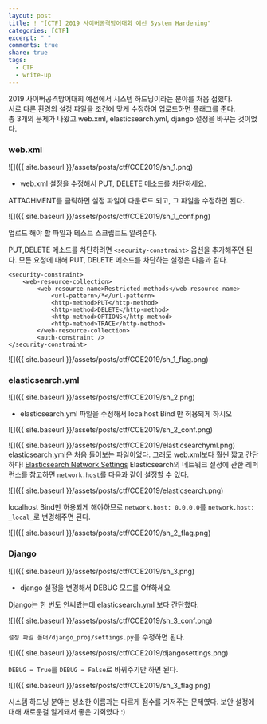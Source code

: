 ```yaml
---
layout: post
title: ! "[CTF] 2019 사이버공격방어대회 예선 System Hardening"
categories: [CTF]
excerpt: " "
comments: true
share: true
tags:
  - CTF
  - write-up
---
```


2019 사이버공격방어대회 예선에서 시스템 하드닝이라는 분야를 처음 접했다.<br>
서로 다른 환경의 설정 파일을 조건에 맞게 수정하여 업로드하면 플래그를 준다.<br>
총 3개의 문제가 나왔고 web.xml, elasticsearch.yml, django 설정을 바꾸는 것이었다.<br>

### web.xml

![]({{ site.baseurl }}/assets/posts/ctf/CCE2019/sh_1.png)

- web.xml 설정을 수정해서 PUT, DELETE 메소드를 차단하세요.

ATTACHMENT를 클릭하면 설정 파일이 다운로드 되고, 그 파일을 수정하면 된다.

![]({{ site.baseurl }}/assets/posts/ctf/CCE2019/sh_1_conf.png)

업로드 해야 할 파일과 테스트 스크립트도 알려준다.

PUT,DELETE 메소드를 차단하려면 `<security-constraint>` 옵션을 추가해주면 된다.
모든 요청에 대해 PUT, DELETE 메소드를 차단하는 설정은 다음과 같다.

```
<security-constraint>
	<web-resource-collection>
		<web-resource-name>Restricted methods</web-resource-name>
			<url-pattern>/*</url-pattern>
			<http-method>PUT</http-method>
			<http-method>DELETE</http-method>
			<http-method>OPTIONS</http-method>
			<http-method>TRACE</http-method>
		</web-resource-collection>
		<auth-constraint />
</security-constraint>
```

![]({{ site.baseurl }}/assets/posts/ctf/CCE2019/sh_1_flag.png)


### elasticsearch.yml

![]({{ site.baseurl }}/assets/posts/ctf/CCE2019/sh_2.png)

- elasticsearch.yml 파일을 수정해서 localhost Bind 만 허용되게 하시오

![]({{ site.baseurl }}/assets/posts/ctf/CCE2019/sh_2_conf.png)

![]({{ site.baseurl }}/assets/posts/ctf/CCE2019/elasticsearchyml.png)
elasticsearch.yml은 처음 들어보는 파일이었다.
그래도 web.xml보다 훨씬 짧고 간단하다!
[Elasticsearch Network Settings](https://www.elastic.co/guide/en/elasticsearch/reference/current/modules-network.html) Elasticsearch의 네트워크 설정에 관한 레퍼런스를 참고하면 `network.host`를 다음과 같이 설정할 수 있다.

![]({{ site.baseurl }}/assets/posts/ctf/CCE2019/elasticsearch.png)

localhost Bind만 허용되게 해야하므로
`network.host: 0.0.0.0`를 `network.host: _local_`로 변경해주면 된다.

![]({{ site.baseurl }}/assets/posts/ctf/CCE2019/sh_2_flag.png)


### Django

![]({{ site.baseurl }}/assets/posts/ctf/CCE2019/sh_3.png)

- django 설정을 변경해서 DEBUG 모드를 Off하세요

Django는 한 번도 안써봤는데 elasticsearch.yml 보다 간단했다.

![]({{ site.baseurl }}/assets/posts/ctf/CCE2019/sh_3_conf.png)

`설정 파일 폴더/django_proj/settings.py`를 수정하면 된다.

![]({{ site.baseurl }}/assets/posts/ctf/CCE2019/djangosettings.png)

`DEBUG = True`를 `DEBUG = False`로 바꿔주기만 하면 된다.

![]({{ site.baseurl }}/assets/posts/ctf/CCE2019/sh_3_flag.png)



시스템 하드닝 분야는 생소한 이름과는 다르게 점수를 거저주는 문제였다.
보안 설정에 대해 새로운걸 알게돼서 좋은 기회였다 :)
